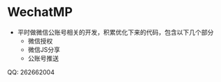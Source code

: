 # WechatMP
  * 平时做微信公账号相关的开发，积累优化下来的代码，包含以下几个部分
    * 微信授权
    * 微信JS分享
    * 公账号推送
  

QQ: 262662004
